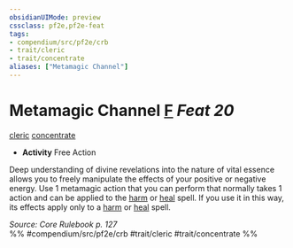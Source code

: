 ```yaml
---
obsidianUIMode: preview
cssclass: pf2e,pf2e-feat
tags:
- compendium/src/pf2e/crb
- trait/cleric
- trait/concentrate
aliases: ["Metamagic Channel"]
---
```

# Metamagic Channel  [F](/rules/core-rulebook/chapter-9-playing-the-game.md#Actions "Free Action") *Feat 20*  
[cleric](/rules/traits/cleric.md)  [concentrate](/rules/traits/concentrate.md)  

- **Activity** Free Action

Deep understanding of divine revelations into the nature of vital essence allows you to freely manipulate the effects of your positive or negative energy. Use 1 metamagic action that you can perform that normally takes 1 action and can be applied to the [harm](/compendium/spells/harm.md) or [heal](/compendium/spells/heal.md) spell. If you use it in this way, its effects apply only to a [harm](/compendium/spells/harm.md) or [heal](/compendium/spells/heal.md) spell.

*Source: Core Rulebook p. 127*  
%% #compendium/src/pf2e/crb #trait/cleric #trait/concentrate %%
